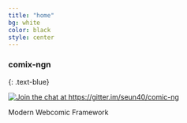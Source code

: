 ```yaml
---
title: "home"
bg: white
color: black
style: center
---
```


### comix-ngn
{: .text-blue}

<a href="https://gitter.im/seun40/comic-ng?utm_source=badge&amp;utm_medium=badge&amp;utm_campaign=pr-badge&amp;utm_content=badge"><img src="https://badges.gitter.im/Join%20Chat.svg" alt="Join the chat at https://gitter.im/seun40/comic-ng"></a>
<p>Modern Webcomic Framework</p>